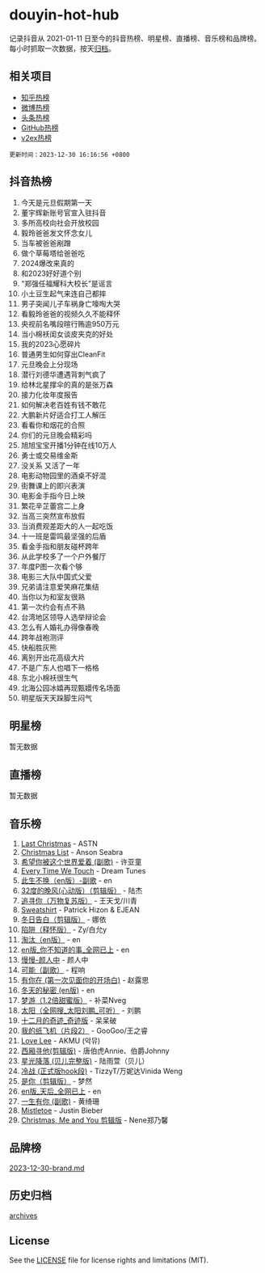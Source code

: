# douyin-hot-hub

记录抖音从 2021-01-11 日至今的抖音热榜、明星榜、直播榜、音乐榜和品牌榜。每小时抓取一次数据，按天[归档](archives)。

## 相关项目

- [知乎热榜](https://github.com/lonnyzhang423/zhihu-hot-hub)
- [微博热榜](https://github.com/lonnyzhang423/weibo-hot-hub)
- [头条热榜](https://github.com/lonnyzhang423/toutiao-hot-hub)
- [GitHub热榜](https://github.com/lonnyzhang423/github-hot-hub)
- [v2ex热榜](https://github.com/lonnyzhang423/v2ex-hot-hub)


`更新时间：2023-12-30 16:16:56 +0800`

## 抖音热榜

1. 今天是元旦假期第一天
1. 董宇辉新账号官宣入驻抖音
1. 多所高校向社会开放校园
1. 毅玲爸爸发文怀念女儿
1. 当车被爸爸剐蹭
1. 做个草莓塔给爸爸吃
1. 2024爆改来真的
1. 和2023好好道个别
1. “郑强任福耀科大校长”是谣言
1. 小土豆生起气来连自己都摔
1. 男子突闻儿子车祸身亡嚎啕大哭
1. 看毅玲爸爸的视频久久不能释怀
1. 央视前名嘴段暄行贿逾950万元
1. 当小棉袄闺女谈皮夹克的好处
1. 我的2023心愿碎片
1. 普通男生如何穿出CleanFit
1. 元旦晚会上分现场
1. 潜行刘德华遭遇背刺气疯了
1. 给林北星撑伞的真的是张万森
1. 接力化妆年度报告
1. 如何解决老百姓有钱不敢花
1. 大鹏新片好适合打工人解压
1. 看看你和烟花的合照
1. 你们的元旦晚会精彩吗
1. 旭旭宝宝开播1分钟在线10万人
1. 勇士或交易维金斯
1. 没关系 又活了一年
1. 电影动物园里的酒桌不好混
1. 街舞课上的即兴表演
1. 电影金手指今日上映
1. 繁花辛芷蕾宫二上身
1. 当高三突然宣布放假
1. 当消费观差距大的人一起吃饭
1. 十一班是雷鸣最坚强的后盾
1. 看金手指和朋友碰杯跨年
1. 从此学校多了一个户外餐厅
1. 年度P图一次看个够
1. 电影三大队中国式父爱
1. 兄弟请注意爱笑麻花集结
1. 当你以为和室友很熟
1. 第一次约会有点不熟
1. 台湾地区领导人选举辩论会
1. 怎么有人婚礼办得像春晚
1. 跨年战袍测评
1. 快船胜灰熊
1. 离别开出花高级大片
1. 不是广东人也唱下一格格
1. 东北小棉袄很生气
1. 北海公园冰嬉再现甄嬛传名场面
1. 明星版天天跺脚生闷气

## 明星榜

暂无数据

## 直播榜

暂无数据

## 音乐榜

1. [Last Christmas](https://sf3-cdn-tos.douyinstatic.com/obj/tos-cn-ve-2774/ogxNuFBZQDlEM3tjyg1qCrPcIflzfVBEvZMmcO) - ASTN
1. [Christmas List](https://sf3-cdn-tos.douyinstatic.com/obj/tos-cn-ve-2774/oQItOfjQhB1RBPzMUtYhdQOghwFiljIfPqbCZw) - Anson Seabra
1. [希望你被这个世界爱着 (副歌)](https://sf6-cdn-tos.douyinstatic.com/obj/tos-cn-ve-2774/oUHCmWQfZlE3QQBKBeD8rCFLpJzPgCpImhsxMt) - 许亚童
1. [Every Time We Touch](https://sf6-cdn-tos.douyinstatic.com/obj/tos-cn-ve-2774/ogN6lUKQeBBfEVhIOMikG1CcJjugxk1tztZyhP) - Dream Tunes
1. [此生不换（en版）-副歌](https://sf3-cdn-tos.douyinstatic.com/obj/tos-cn-ve-2774/oEIDMHAZsq0wBMByHiugfCnwyX0WAirwo6d4Al) - en
1. [32度的晚风(心动版）（剪辑版）](https://sf3-cdn-tos.douyinstatic.com/obj/tos-cn-ve-2774/owNyabsyWdzUulxhoJfK8IBXgp0UMQAHpvGh2B) - 陆杰
1. [追寻你（万物复苏版）](https://sf3-cdn-tos.douyinstatic.com/obj/tos-cn-ve-2774/oYeAZJsbjIDit9APmBg8u6uDUQnHmoCf3gbo74) - 王天戈/川青
1. [Sweatshirt](https://sf3-cdn-tos.douyinstatic.com/obj/tos-cn-ve-2774/oIljDAEhoLZWOUjICBfkC4Uzg1QB1BFgNfItyL) - Patrick Hizon & EJEAN
1. [冬日告白（剪辑版）](https://sf6-cdn-tos.douyinstatic.com/obj/tos-cn-ve-2774/oUy41PfDwKImftt1ZChHfScwvgnmAv5PVfEwc2) - 娜依
1. [陷阱（释怀版）](https://sf6-cdn-tos.douyinstatic.com/obj/tos-cn-ve-2774/oE8C21LeZrzKLDFfQYgMzx4GAIHageG5IzayY7) - Zy/白允y
1. [淘汰（en版）](https://sf3-cdn-tos.douyinstatic.com/obj/tos-cn-ve-2774/oECAUMY9vukEAKiUi4IIoBPFYWrZBUTn5lShU) - en
1. [en版_你不知道的事_全网已上](https://sf3-cdn-tos.douyinstatic.com/obj/tos-cn-ve-2774/o4QbYLDezHUtFyDKdF9XfmPhIewaqEQAggj6Cb) - en
1. [慢慢-颜人中](https://sf6-cdn-tos.douyinstatic.com/obj/tos-cn-ve-2774/ocjHNfBXdBxQNC8ZGAeoLMFTUgtBg8bkExunDC) - 颜人中
1. [可能（副歌）](https://sf3-cdn-tos.douyinstatic.com/obj/tos-cn-ve-2774/cde1731888894259b333569393c2fb51) - 程响
1. [有你在 (第一次见面你的开场白)](https://sf6-cdn-tos.douyinstatic.com/obj/tos-cn-ve-2774/oAthrQ3ClJBfI57uBoFEgNDYtNCZ0TSYQQfxQ0) - 赵露思
1. [冬天的秘密 (en版)](https://sf6-cdn-tos.douyinstatic.com/obj/tos-cn-ve-2774/okIuMHDdzyf3FjGK4Lphe1vfHcQaPIHAg0Z4CR) - en
1. [梦游（1.2倍甜蜜版）](https://sf3-cdn-tos.douyinstatic.com/obj/tos-cn-ve-2774/o4gyAUm8hwufoEABmwVIiQtHsFuGzAEEWtNMzo) - 补菜Nveg
1. [太阳（全网搜_太阳刘鹏_可听）](https://sf6-cdn-tos.douyinstatic.com/obj/tos-cn-ve-2774/ogWbyIQnlBFImVbeDocRdCIYtBHlbJXgfZMvgz) - 刘鹏
1. [十二月的奇迹_奇迹版](https://sf6-cdn-tos.douyinstatic.com/obj/tos-cn-ve-2774/oMslvA9FBzGMGHnyUuoiiUjtIAXfMz6tzwByW8) - 呆呆破
1. [我的纸飞机（片段2）](https://sf3-cdn-tos.douyinstatic.com/obj/tos-cn-ve-2774/oM2ZrKcg2CD5AeRB2gkeXOFB1IxAGJdZPazYHf) - GooGoo/王之睿
1. [Love Lee](https://sf3-cdn-tos.douyinstatic.com/obj/tos-cn-ve-2774/o05GbkJGbCBTdDnMtB0fwOYgkeZp23vrWQDQBS) - AKMU (악뮤)
1. [西厢寻他(剪辑版)](https://sf6-cdn-tos.douyinstatic.com/obj/tos-cn-ve-2774/oUsAVfAQKlRNxEv5qxvIB8o5qmIWUcXbzJKJhw) - 唐伯虎Annie、伯爵Johnny
1. [星光降落 (贝儿完整版)](https://sf3-cdn-tos.douyinstatic.com/obj/tos-cn-ve-2774/okwB9hAwyAtsFFkFBzAX1hOOfQuIoMNs0W2Mwr) - 陆雨萱（贝儿）
1. [冷战 (正式版hook段)](https://sf3-cdn-tos.douyinstatic.com/obj/tos-cn-ve-2774/oMuEoiBasWApEMVDgNiI8VAByNmwo5J0pyf8Yx) - TizzyT/万妮达Vinida Weng
1. [是你（剪辑版）](https://sf3-cdn-tos.douyinstatic.com/obj/tos-cn-ve-2774/46019dae783c4c969944217fe1cfafc4) - 梦然
1. [en版_天后_全网已上](https://sf6-cdn-tos.douyinstatic.com/obj/tos-cn-ve-2774/ocKiQejaFGInpA6ke60CeLYXMDgXNYPpzdvtFO) - en
1. [一生有你 (副歌)](https://sf6-cdn-tos.douyinstatic.com/obj/tos-cn-ve-2774/o8xzM8HLaQzgMiJ96FKAWCenIuzkFpfClDdmeW) - 黄绮珊
1. [Mistletoe](https://sf3-cdn-tos.douyinstatic.com/obj/tos-cn-ve-2774/ogtLCB1dEO9FOebFaAwQAChzzfdKDDHhafDYNg) - Justin Bieber
1. [Christmas, Me and You 剪辑版](https://sf6-cdn-tos.douyinstatic.com/obj/tos-cn-ve-2774/oAWkOfj8DDDKFUpaLvE4f5QJ7CgYyENAsnzfBF) - Nene郑乃馨

## 品牌榜

[2023-12-30-brand.md](archives/2023-12-30-brand.md)

## 历史归档

[archives](archives)

## License

See the [LICENSE](LICENSE) file for license rights and limitations (MIT).

